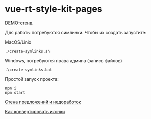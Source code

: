 # vue-rt-style-kit-pages

[DEMO-стенд](https://vue-rt-style.github.io/vue-rt-style-kit-pages/)

Для работы потребуются симлинки. Чтобы их создать запустите:

MacOS/Linix
````
./create-symlinks.sh
````
Windows, потребуются права админа (запись файлов)
````
.\create-symlinks.bat
````

Простой запуск проекта:

````
npm i
npm start
````


[Стена предложений и недоработок](https://github.com/vue-rt-style/vue-rt-style-kit-pages/issues)

[Как конвертировать иконки](https://github.com/vue-rt-style/vue-rt-style-kit-icons/blob/master/src/components/Icon/generator/ReadMe.md)
